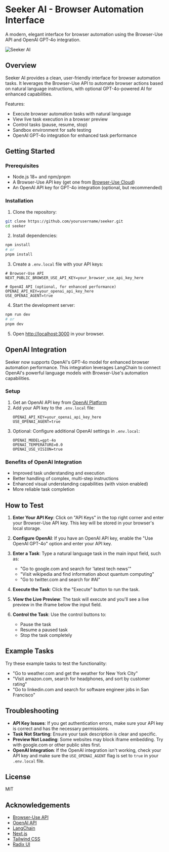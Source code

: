 # Seeker AI - Browser Automation Interface

A modern, elegant interface for browser automation using the Browser-Use API and OpenAI GPT-4o integration.

![Seeker AI](https://via.placeholder.com/800x400?text=Seeker+AI)

## Overview

Seeker AI provides a clean, user-friendly interface for browser automation tasks. It leverages the Browser-Use API to automate browser actions based on natural language instructions, with optional GPT-4o-powered AI for enhanced capabilities.

Features:

- Execute browser automation tasks with natural language
- View live task execution in a browser preview
- Control tasks (pause, resume, stop)
- Sandbox environment for safe testing
- OpenAI GPT-4o integration for enhanced task performance

## Getting Started

### Prerequisites

- Node.js 18+ and npm/pnpm
- A Browser-Use API key (get one from [Browser-Use Cloud](https://cloud.browser-use.com/billing))
- An OpenAI API key for GPT-4o integration (optional, but recommended)

### Installation

1. Clone the repository:

```bash
git clone https://github.com/yourusername/seeker.git
cd seeker
```

2. Install dependencies:

```bash
npm install
# or
pnpm install
```

3. Create a `.env.local` file with your API keys:

```
# Browser-Use API
NEXT_PUBLIC_BROWSER_USE_API_KEY=your_browser_use_api_key_here

# OpenAI API (optional, for enhanced performance)
OPENAI_API_KEY=your_openai_api_key_here
USE_OPENAI_AGENT=true
```

4. Start the development server:

```bash
npm run dev
# or
pnpm dev
```

5. Open [http://localhost:3000](http://localhost:3000) in your browser.

## OpenAI Integration

Seeker now supports OpenAI's GPT-4o model for enhanced browser automation performance. This integration leverages LangChain to connect OpenAI's powerful language models with Browser-Use's automation capabilities.

### Setup

1. Get an OpenAI API key from [OpenAI Platform](https://platform.openai.com/api-keys)
2. Add your API key to the `.env.local` file:
   ```
   OPENAI_API_KEY=your_openai_api_key_here
   USE_OPENAI_AGENT=true
   ```
3. Optional: Configure additional OpenAI settings in `.env.local`:
   ```
   OPENAI_MODEL=gpt-4o
   OPENAI_TEMPERATURE=0.0
   OPENAI_USE_VISION=true
   ```

### Benefits of OpenAI Integration

- Improved task understanding and execution
- Better handling of complex, multi-step instructions
- Enhanced visual understanding capabilities (with vision enabled)
- More reliable task completion

## How to Test

1. **Enter Your API Key**: Click on "API Keys" in the top right corner and enter your Browser-Use API key. This key will be stored in your browser's local storage.

2. **Configure OpenAI**: If you have an OpenAI API key, enable the "Use OpenAI GPT-4o" option and enter your API key.

3. **Enter a Task**: Type a natural language task in the main input field, such as:
   - "Go to google.com and search for 'latest tech news'"
   - "Visit wikipedia and find information about quantum computing"
   - "Go to twitter.com and search for #AI"

4. **Execute the Task**: Click the "Execute" button to run the task.

5. **View the Live Preview**: The task will execute and you'll see a live preview in the iframe below the input field.

6. **Control the Task**: Use the control buttons to:
   - Pause the task
   - Resume a paused task
   - Stop the task completely

## Example Tasks

Try these example tasks to test the functionality:

- "Go to weather.com and get the weather for New York City"
- "Visit amazon.com, search for headphones, and sort by customer rating"
- "Go to linkedin.com and search for software engineer jobs in San Francisco"

## Troubleshooting

- **API Key Issues**: If you get authentication errors, make sure your API key is correct and has the necessary permissions.
- **Task Not Starting**: Ensure your task description is clear and specific.
- **Preview Not Loading**: Some websites may block iframe embedding. Try with google.com or other public sites first.
- **OpenAI Integration**: If the OpenAI integration isn't working, check your API key and make sure the `USE_OPENAI_AGENT` flag is set to `true` in your `.env.local` file.

## License

MIT

## Acknowledgements

- [Browser-Use API](https://docs.browser-use.com)
- [OpenAI API](https://platform.openai.com)
- [LangChain](https://js.langchain.com)
- [Next.js](https://nextjs.org/)
- [Tailwind CSS](https://tailwindcss.com/)
- [Radix UI](https://www.radix-ui.com/)